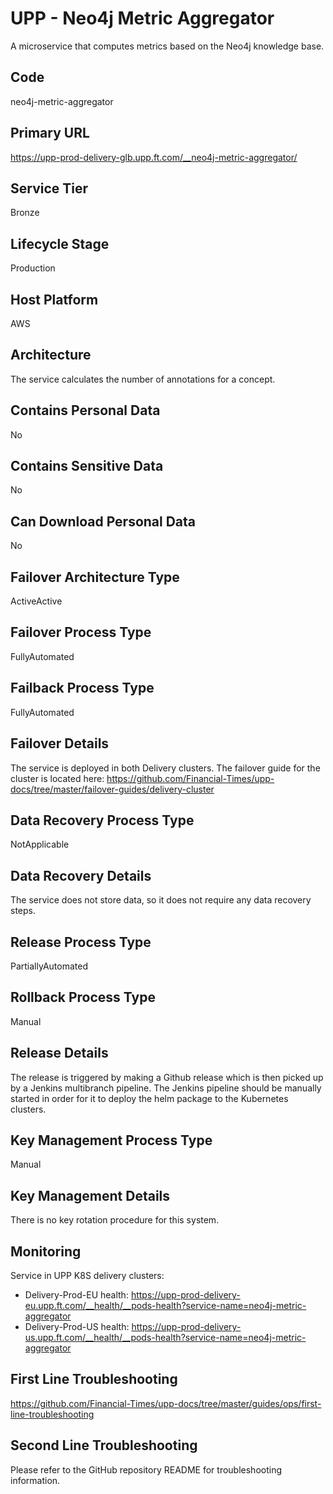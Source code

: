 # UPP - Neo4j Metric Aggregator

A microservice that computes metrics based on the Neo4j knowledge base.

## Code

neo4j-metric-aggregator

## Primary URL

https://upp-prod-delivery-glb.upp.ft.com/__neo4j-metric-aggregator/

## Service Tier

Bronze

## Lifecycle Stage

Production

## Host Platform

AWS

## Architecture

The service calculates the number of annotations for a concept.

## Contains Personal Data

No

## Contains Sensitive Data

No

## Can Download Personal Data

No

## Failover Architecture Type

ActiveActive

## Failover Process Type

FullyAutomated

## Failback Process Type

FullyAutomated

## Failover Details

The service is deployed in both Delivery clusters. The failover guide for the cluster is located here:
<https://github.com/Financial-Times/upp-docs/tree/master/failover-guides/delivery-cluster>

## Data Recovery Process Type

NotApplicable

## Data Recovery Details

The service does not store data, so it does not require any data recovery steps.

## Release Process Type

PartiallyAutomated

## Rollback Process Type

Manual

## Release Details

The release is triggered by making a Github release which is then picked up by a Jenkins multibranch pipeline. The Jenkins pipeline should be manually started in order for it to deploy the helm package to the Kubernetes clusters.

## Key Management Process Type

Manual

## Key Management Details

There is no key rotation procedure for this system.

## Monitoring

Service in UPP K8S delivery clusters:

*   Delivery-Prod-EU health: <https://upp-prod-delivery-eu.upp.ft.com/__health/__pods-health?service-name=neo4j-metric-aggregator>
*   Delivery-Prod-US health: <https://upp-prod-delivery-us.upp.ft.com/__health/__pods-health?service-name=neo4j-metric-aggregator>

## First Line Troubleshooting

<https://github.com/Financial-Times/upp-docs/tree/master/guides/ops/first-line-troubleshooting>

## Second Line Troubleshooting

Please refer to the GitHub repository README for troubleshooting information.
